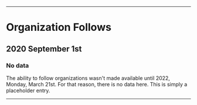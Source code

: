 
***

# Organization Follows

## 2020 September 1st

### No data

The ability to follow organizations wasn't made available until 2022, Monday, March 21st. For that reason, there is no data here. This is simply a placeholder entry.

***

